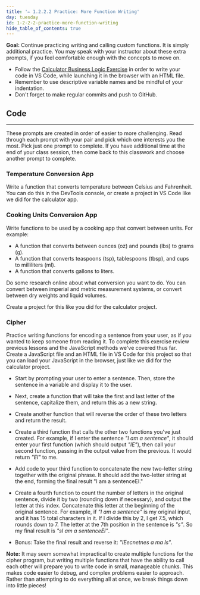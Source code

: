 ```yaml
---
title: '✏️ 1.2.2.2 Practice: More Function Writing'
day: tuesday
id: 1-2-2-2-practice-more-function-writing
hide_table_of_contents: true
---
```


**Goal:** Continue practicing writing and calling custom functions. It is simply additional practice. You may speak with your instructor about these extra prompts, if you feel comfortable enough with the concepts to move on.

* Follow the [Calculator Business Logic Exercise](../../introduction-to-programming/javascript-and-web-browsers/1-2-1-15-practice-calculator-ui-and-business-logic) in order to write your code in VS Code, while launching it in the browser with an HTML file.
* Remember to use descriptive variable names and be mindful of your indentation.
* Don't forget to make regular commits and push to GitHub.

## Code
---

These prompts are created in order of easier to more challenging. Read through each prompt with your pair and pick which one interests you the most. Pick just one prompt to complete. If you have additional time at the end of your class session, then come back to this classwork and choose another prompt to complete.

### Temperature Conversion App

Write a function that converts temperature between Celsius and Fahrenheit. You can do this in the DevTools console, or create a project in VS Code like we did for the calculator app.

### Cooking Units Conversion App

Write functions to be used by a cooking app that convert between units. For example:

* A function that converts between ounces (oz) and pounds (lbs) to grams (g).
* A function that converts teaspoons (tsp), tablespoons (tbsp), and cups to milliliters (ml). 
* A function that converts gallons to liters. 

Do some research online about what conversion you want to do. You can convert between imperial and metric measurement systems, or convert between dry weights and liquid volumes. 

Create a project for this like you did for the calculator project.

### Cipher

Practice writing functions for encoding a sentence from your user, as if you wanted to keep someone from reading it. To complete this exercise review previous lessons and the JavaScript methods we've covered thus far. Create a JavaScript file and an HTML file in VS Code for this project so that you can load your JavaScript in the browser, just like we did for the calculator project.

* Start by prompting your user to enter a sentence. Then, store the sentence in a variable and display it to the user.

* Next, create a function that will take the first and last letter of the sentence, capitalize them, and return this as a new string.

* Create another function that will reverse the order of these two letters and return the result.

* Create a third function that calls the other two functions you've just created. For example, if I enter the sentence _"I am a sentence"_, it should enter your first function (which should output _"IE"_),  then call your second function, passing in the output value from the previous. It would return _"EI"_ to me.

* Add code to your third function to concatenate the new two-letter string together with the original phrase. It should add the two-letter string at the end, forming the final result "I am a sentenceEI."

* Create a fourth function to count the number of letters in the original sentence, divide it by two (rounding down if necessary), and output the letter at this index. Concatenate this letter at the beginning of the original sentence.  For example, if _"I am a sentence"_ is my original input, and it has 15 total characters in it. If I divide this by 2, I get 7.5, which rounds down to 7. The letter at the 7th position in the sentence is _"s"_. So my final result is _"sI am a sentenceEI"_.

* Bonus: Take the final result and reverse it: _"IEecnetnes a ma ls"_.

**Note:** It may seem somewhat impractical to create multiple functions for the cipher program, but writing multiple functions that have the ability to call each other will prepare you to write code in small, manageable chunks. This makes code easier to debug, and complex problems easier to approach. Rather than attempting to do everything all at once, we break things down into little pieces!
